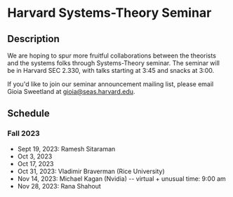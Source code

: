 # Harvard Systems-Theory Seminar

## Description
We are hoping to spur more fruitful collaborations between the theorists and the systems folks through Systems-Theory seminar. The seminar will be in Harvard SEC 2.330, with talks starting at 3:45 and snacks at 3:00.

If you'd like to join our seminar announcement mailing list, please email Gioia Sweetland at gioia@seas.harvard.edu.

## Schedule

### Fall 2023
- Sept 19, 2023: Ramesh Sitaraman
- Oct 3, 2023
- Oct 17, 2023
- Oct 31, 2023: Vladimir Braverman (Rice University)
- Nov 14, 2023: Michael Kagan (Nvidia) -- virtual + unusual time: 9:00 am
- Nov 28, 2023: Rana Shahout

